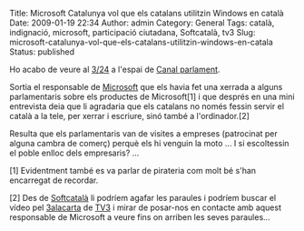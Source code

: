 Title: Microsoft Catalunya vol que els catalans utilitzin Windows en català
Date: 2009-01-19 22:34
Author: admin
Category: General
Tags: català, indignació, microsoft, participació ciutadana, Softcatalà, tv3
Slug: microsoft-catalunya-vol-que-els-catalans-utilitzin-windows-en-catala
Status: published

Ho acabo de veure al [3/24](http://www.324.cat/ "Lloc web del canal 3/24") a l'espai de [Canal parlament](http://www.canalparlament.cat/ "Lloc web de l'espai Canal parlament del 3/24").

Sortia el responsable de [Microsoft](http://www.microsoft.com/spain/cat/default.mspx "Pàgina de Microsoft Catalunya") que els havia fet una xerrada a alguns parlamentaris sobre els productes de Microsoft\[1\] i que després en una mini entrevista deia que li agradaria que els catalans no només fessin servir el català a la tele, per xerrar i escriure, sinó també a l'ordinador.\[2\]

Resulta que els parlamentaris van de visites a empreses (patrocinat per alguna cambra de comerç) perquè els hi venguin la moto ... I si escoltessin el poble enlloc dels empresaris? ...

\[1\] Evidentment també es va parlar de pirateria com molt bé s'han encarregat de recordar.

\[2\] Des de [Softcatalà](http://www.softcatala.cat "Lloc web de Softcatalà") li podríem agafar les paraules i podríem buscar el vídeo pel [3alacarta](http://www.3alacarta.cat/ "Lloc web del 3 a la carta") de [TV3](http://www.tv3.cat "Lloc web de TV3") i mirar de posar-nos en contacte amb aquest responsable de Microsoft a veure fins on arriben les seves paraules...
